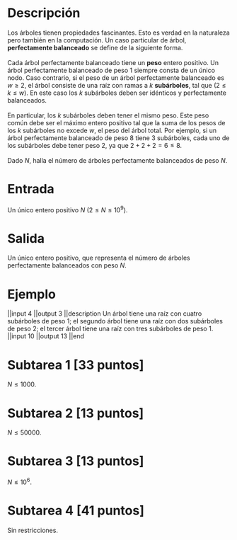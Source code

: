 # Descripción
Los árboles tienen propiedades fascinantes. Esto es verdad en la naturaleza pero también en la computación. Un caso particular de árbol, **perfectamente balanceado** se define de la siguiente forma.
<br/><br/>
Cada árbol perfectamente balanceado tiene un **peso** entero positivo. Un árbol perfectamente balanceado de peso 1 siempre consta de un único nodo. Caso contrario, si el peso de un árbol perfectamente balanceado es $w \geq 2$, el árbol consiste de una raíz con ramas a $k$ **subárboles**, tal que $(2 \leq k \leq w)$. En este caso los $k$ subárboles deben ser idénticos y perfectamente balanceados.
<br/><br/>
En particular, los $k$ subárboles deben tener el mismo peso. Este peso común debe ser el máximo entero positivo tal que la suma de los pesos de los $k$ subárboles no excede $w$, el peso del árbol total. Por ejemplo, si un árbol perfectamente balanceado de peso 8 tiene 3 subárboles, cada uno de los subárboles debe tener peso 2, ya que $2+2+2 = 6 \leq 8$.
<br/><br/>
Dado $N$, halla el número de árboles perfectamente balanceados de peso $N$.

# Entrada
Un único entero positivo $N$ $(2 \leq N \leq 10^{9})$.

# Salida
Un único entero positivo, que representa el número de árboles perfectamente balanceados con peso $N$.

# Ejemplo
||input
4
||output
3
||description
Un árbol tiene una raíz con cuatro subárboles de peso 1; el segundo árbol tiene una raíz con dos subárboles de peso 2; el tercer árbol tiene una raíz con tres subárboles de peso 1.
||input
10
||output
13
||end

# Subtarea 1 [33 puntos]
$N \leq 1000$.

# Subtarea 2 [13 puntos]
$N \leq 50000$.

# Subtarea 3 [13 puntos]
$N \leq 10^{6}$.

# Subtarea 4 [41 puntos]
Sin restricciones.
